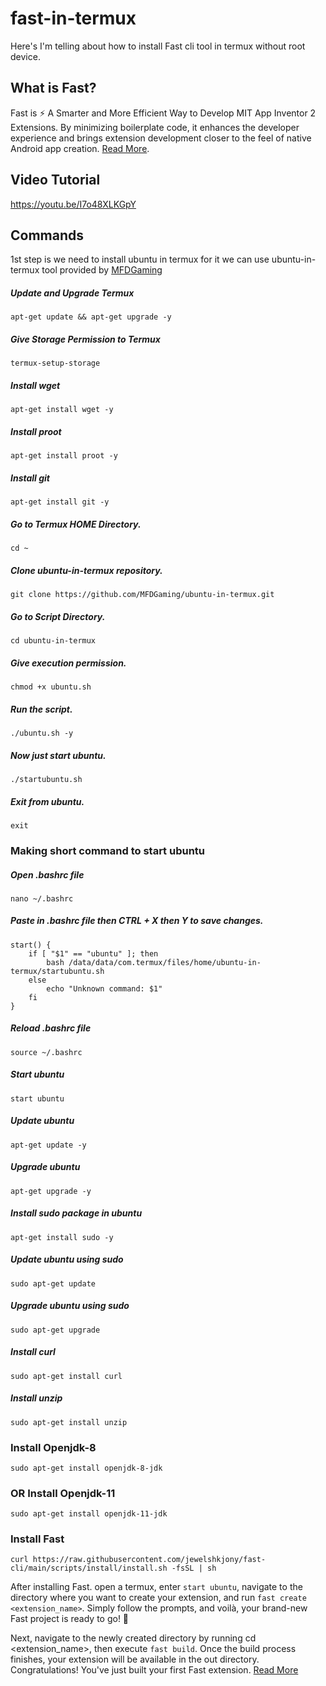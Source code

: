 # fast-in-termux
Here's I'm telling about how to install Fast cli tool in termux without root device.

## What is Fast?
Fast is ⚡ A Smarter and More Efficient Way to Develop MIT App Inventor 2 Extensions. By minimizing boilerplate code, it enhances the developer experience and brings extension development closer to the feel of native Android app creation. [Read More](https://github.com/jewelshkjony/fast-cli).

## Video Tutorial
https://youtu.be/I7o48XLKGpY

## Commands 
1st step is we need to install ubuntu in termux for it we can use ubuntu-in-termux tool provided by [MFDGaming](https://github.com/MFDGaming/ubuntu-in-termux)

##### Update and Upgrade Termux
```shell
apt-get update && apt-get upgrade -y
```

##### Give Storage Permission to Termux
```shell
termux-setup-storage
```

##### Install wget
```shell
apt-get install wget -y
```

##### Install proot
```shell
apt-get install proot -y
```

##### Install git
```shell
apt-get install git -y
```

##### Go to Termux HOME Directory.
```shell
cd ~
```

##### Clone ubuntu-in-termux repository.
```shell
git clone https://github.com/MFDGaming/ubuntu-in-termux.git
```

##### Go to Script Directory.
```shell
cd ubuntu-in-termux
```

##### Give execution permission.
```shell
chmod +x ubuntu.sh
```

##### Run the script.
```shell
./ubuntu.sh -y
```

##### Now just start ubuntu.
```shell
./startubuntu.sh
```

##### Exit from ubuntu.
```shell
exit
```

### Making short command to start ubuntu

##### Open .bashrc file
```shell
nano ~/.bashrc
```

##### Paste in .bashrc file then CTRL + X then Y to save changes.
```shell
start() {
    if [ "$1" == "ubuntu" ]; then
        bash /data/data/com.termux/files/home/ubuntu-in-termux/startubuntu.sh
    else
        echo "Unknown command: $1"
    fi
}
```

##### Reload .bashrc file
```shell
source ~/.bashrc
```

##### Start ubuntu
```shell
start ubuntu
```

##### Update ubuntu
```shell
apt-get update -y
```

##### Upgrade ubuntu
```shell
apt-get upgrade -y
```

##### Install sudo package in ubuntu
```shell
apt-get install sudo -y
```

##### Update ubuntu using sudo
```shell
sudo apt-get update
```

##### Upgrade ubuntu using sudo
```shell
sudo apt-get upgrade
```

##### Install curl
```shell
sudo apt-get install curl
```

##### Install unzip
```shell
sudo apt-get install unzip
```

### Install Openjdk-8
```shell
sudo apt-get install openjdk-8-jdk
```
### OR Install Openjdk-11
```shell
sudo apt-get install openjdk-11-jdk
```

### Install Fast
```shell
curl https://raw.githubusercontent.com/jewelshkjony/fast-cli/main/scripts/install/install.sh -fsSL | sh
```

After installing Fast. open a termux, enter `start ubuntu`, navigate to the directory where you want to create your extension, and run `fast create <extension_name>`. Simply follow the prompts, and voilà, your brand-new Fast project is ready to go! 🎉

Next, navigate to the newly created directory by running cd <extension_name>, then execute `fast build`. Once the build process finishes, your extension will be available in the out directory. Congratulations! You've just built your first Fast extension. [Read More](https://github.com/jewelshkjony/fast-cli/wiki)
